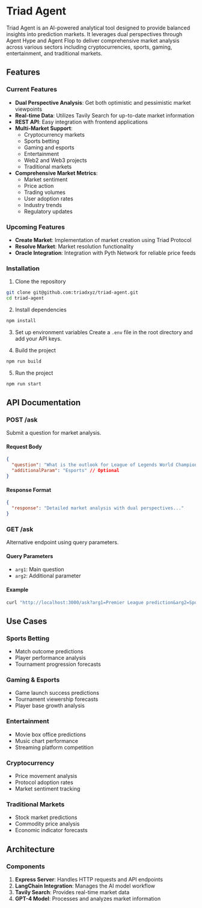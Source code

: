 # Triad Agent

Triad Agent is an AI-powered analytical tool designed to provide balanced insights into prediction markets. It leverages dual perspectives through Agent Hype and Agent Flop to deliver comprehensive market analysis across various sectors including cryptocurrencies, sports, gaming, entertainment, and traditional markets.

## Features

### Current Features

- **Dual Perspective Analysis**: Get both optimistic and pessimistic market viewpoints
- **Real-time Data**: Utilizes Tavily Search for up-to-date market information
- **REST API**: Easy integration with frontend applications
- **Multi-Market Support**:
  - Cryptocurrency markets
  - Sports betting
  - Gaming and esports
  - Entertainment
  - Web2 and Web3 projects
  - Traditional markets
- **Comprehensive Market Metrics**:
  - Market sentiment
  - Price action
  - Trading volumes
  - User adoption rates
  - Industry trends
  - Regulatory updates

### Upcoming Features

- **Create Market**: Implementation of market creation using Triad Protocol
- **Resolve Market**: Market resolution functionality
- **Oracle Integration**: Integration with Pyth Network for reliable price feeds

### Installation

1. Clone the repository

```bash
git clone git@github.com:triadxyz/triad-agent.git
cd triad-agent
```

2. Install dependencies

```bash
npm install
```

3. Set up environment variables
   Create a `.env` file in the root directory and add your API keys.

4. Build the project

```bash
npm run build
```

5. Run the project

```bash
npm run start
```

## API Documentation

### POST /ask

Submit a question for market analysis.

#### Request Body

```json
{
  "question": "What is the outlook for League of Legends World Championship viewership?",
  "additionalParam": "Esports" // Optional
}
```

#### Response Format

```json
{
  "response": "Detailed market analysis with dual perspectives..."
}
```

### GET /ask

Alternative endpoint using query parameters.

#### Query Parameters

- `arg1`: Main question
- `arg2`: Additional parameter

#### Example

```bash
curl "http://localhost:3000/ask?arg1=Premier League prediction&arg2=Sports"
```

## Use Cases

### Sports Betting

- Match outcome predictions
- Player performance analysis
- Tournament progression forecasts

### Gaming & Esports

- Game launch success predictions
- Tournament viewership forecasts
- Player base growth analysis

### Entertainment

- Movie box office predictions
- Music chart performance
- Streaming platform competition

### Cryptocurrency

- Price movement analysis
- Protocol adoption rates
- Market sentiment tracking

### Traditional Markets

- Stock market predictions
- Commodity price analysis
- Economic indicator forecasts

## Architecture

### Components

1. **Express Server**: Handles HTTP requests and API endpoints
2. **LangChain Integration**: Manages the AI model workflow
3. **Tavily Search**: Provides real-time market data
4. **GPT-4 Model**: Processes and analyzes market information
